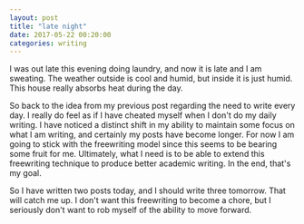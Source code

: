 ```yaml
---
layout: post
title: "late night"
date: 2017-05-22 00:20:00
categories: writing
---
```


I was out late this evening doing laundry, and now it is late and I am sweating. The weather outside is cool and humid, but inside it is just humid. This house really absorbs heat during the day.

So back to the idea from my previous post regarding the need to write every day. I really do feel as if I have cheated myself when I don't do my daily writing. I have noticed a distinct shift in my ability to maintain some focus on what I am writing, and certainly my posts have become longer. For now I am going to stick with the freewriting model since this seems to be bearing some fruit for me. Ultimately, what I need is to be able to extend this freewriting technique to produce better academic writing. In the end, that's my goal.

So I have written two posts today, and I should write three tomorrow. That will catch me up. I don't want this freewriting to become a chore, but I seriously don't want to rob myself of the ability to move forward.
